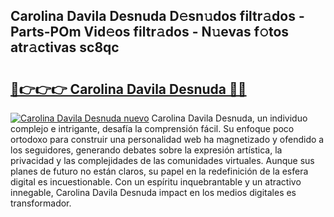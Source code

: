 ## Carolina Davila Desnuda D𝚎sn𝚞dos filtr𝚊dos - Parts-POm Vid𝚎os filtr𝚊dos - N𝚞evas f𝚘tos atr𝚊ctivas sc8qc

# <h2><a href="http://mbatgbj.tromn.icu/?c=Carolina+Davila+Desnuda">🔗👉👉👉 Carolina Davila Desnuda 🔗🔗</a></h2>

[![Carolina Davila Desnuda nuevo](https://i.imgur.com/pEAQMta.gif)](http://mbatgbj.tromn.icu/?c=Carolina+Davila+Desnuda)
Carolina Davila Desnuda, un individuo complejo e intrigante, desafía la comprensión fácil. Su enfoque poco ortodoxo para construir una personalidad web ha magnetizado y ofendido a los seguidores, generando debates sobre la expresión artística, la privacidad y las complejidades de las comunidades virtuales. Aunque sus planes de futuro no están claros, su papel en la redefinición de la esfera digital es incuestionable. Con un espíritu inquebrantable y un atractivo innegable, Carolina Davila Desnuda impact en los medios digitales es transformador.
